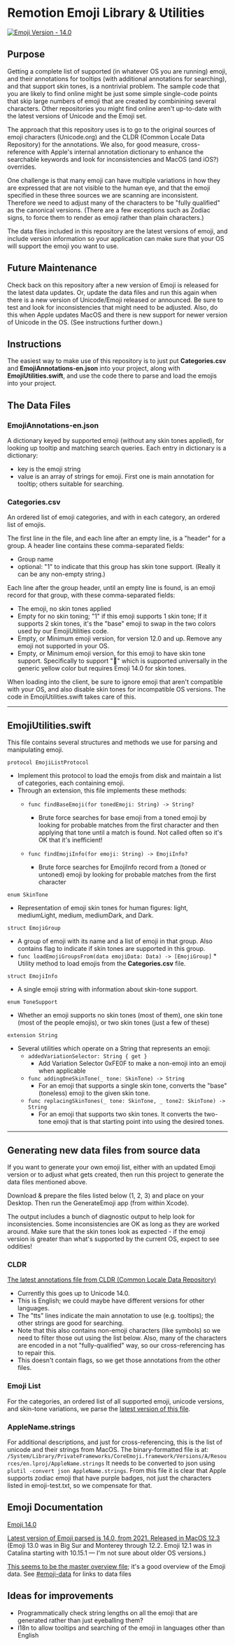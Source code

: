 # Remotion Emoji Library & Utilities

[![Emoji Version - 14.0](https://img.shields.io/badge/Emoji_Version-14.0-2ea44f)](https://unicode.org/Public/emoji/14.0/emoji-test.txt)



## Purpose

Getting a complete list of supported (in whatever OS you are running) emoji, and their annotations for tooltips (with additional annotations for searching), and that support skin tones, is a nontrivial problem.  The sample code that you are likely to find online might be just some simple single-code points that skip large numbers of emoji that are created by combinining several characters. Other repositories you might find online aren't up-to-date with the latest versions of Unicode and the Emoji set.

The approach that this repository uses is to go to the original sources of emoji characters (Unicode.org) and the CLDR (Common Locale Data Repository) for the annotations. We also, for good measure, cross-reference with Apple's internal annotation dictionary to enhance the searchable keywords and look for inconsistencies and MacOS (and iOS?) overrides.

One challenge is that many emoji can have multiple variations in how they are expressed that are not visible to the human eye, and that the emoji
specified in these three sources we are scanning are inconsistent. Therefore we need to adjust many of the characters to be "fully qualified" as
the canonical versions. (There are a few exceptions such as Zodiac signs, to force them to render as emoji rather than plain characters.)

The data files included in this repository are the latest versions of emoji, and include version information so your application can make sure that your OS will support the emoji you want to use.

## Future Maintenance

Check back on this repository after a new version of Emoji is released for the latest data updates. Or, update the data files and run this again when there is a new version of Unicode/Emoji released or announced. Be sure to test and look for inconsistencies that might need to be adjusted.
Also, do this when Apple updates MacOS and there is new support for newer version of Unicode in the OS. (See instructions further down.)

## Instructions

The easiest way to make use of this repository is to just put **Categories.csv** and **EmojiAnnotations-en.json** into your project, along with **EmojiUtilities.swift**, and use the code there to parse and load the emojis into your project.

## The Data Files

### EmojiAnnotations-en.json
A dictionary keyed by supported emoji (without any skin tones applied), for looking up tooltip and matching search queries.
Each entry in dictionary is a dictionary:
* key is the emoji string
* value is an array of strings for emoji. First one is main annotation for tooltip; others suitable for searching.

### Categories.csv
An ordered list of emoji categories, and with in each category, an ordered list of emojis.

The first line in the file, and each line after an empty line, is a "header" for a group. A header line contains these comma-separated fields:
* Group name
* optional: "1" to indicate that this group has skin tone support. (Really it can be any non-empty string.)

Each line after the group header, until an empty line is found, is an emoji record for that group, with these comma-separated fields:
* The emoji, no skin tones applied
* Empty for no skin toning; "1" if this emoji supports 1 skin tone; If it supports 2 skin tones, it's the "base" emoji to swap in the two colors used by our EmojiUtilities code.
* Empty, or Minimum emoji version, for version 12.0 and up. Remove any emoji not supported in your OS.
* Empty, or Minimum emoji version, for this emoji to have skin tone support. Specifically to support "🤝" which is supported universally in the generic yellow color but requires Emoji 14.0 for skin tones.

When loading into the client, be sure to ignore emoji that aren't compatible with your OS, and also disable skin tones for incompatible OS versions. The code in EmojiUtilities.swift takes care of this.

---
## EmojiUtilities.swift

This file contains several structures and methods we use for parsing and manipulating emoji. 

`protocol EmojiListProtocol`
* Implement this protocol to load the emojis from disk and maintain a list of categories, each containing emoji.
* Through an extension, this file implements these methods:
    * `func findBaseEmoji(for tonedEmoji: String) -> String?`
      * Brute force searches for base emoji from a toned emoji by looking for probable matches from the first character and then applying that tone until a match is found. Not called often so it's OK that it's inefficient!

    * `func findEmojiInfo(for emoji: String) -> EmojiInfo?`
      * Brute force searches for EmojiInfo record from a (toned or untoned) emoji by looking for probable matches from the first character

`enum SkinTone`
* Representation of emoji skin tones for human figures: light, mediumLight, medium, mediumDark, and Dark.

`struct EmojiGroup`
* A group of emoji with its name and a list of emoji in that group. Also contains flag to indicate if skin tones are supported in this group.
* `func loadEmojiGroupsFrom(data emojiData: Data) -> [EmojiGroup]`
      * Utility method to load emojis from the **Categories.csv** file.

`struct EmojiInfo`
* A single emoji string with information about skin-tone support.

`enum ToneSupport`
* Whether an emoji supports no skin tones (most of them), one skin tone (most of the people emojis), or two skin tones (just a few of these)

`extension String`
* Several utilities which operate on a String that represents an emoji:
   * `addedVariationSelector: String { get }`
      * Add Variation Selector 0xFE0F to make a non-emoji into an emoji when applicable
   * `func addingOneSkinTone(_ tone: SkinTone) -> String`
      * For an emoji that supports a single skin tone, converts the "base" (toneless) emoji to the given skin tone.
   * `func replacingSkinTones(_ tone: SkinTone, _ tone2: SkinTone) -> String`
      * For an emoji that supports two skin tones. It converts the two-tone emoji that is that starting point into using the desired tones.

















---

## Generating new data files from source data

If you want to generate your own emoji list, either with an updated Emoji version or to adjust what gets created, then run this project to generate the data files mentioned above.

Download & prepare the files listed below (1, 2, 3) and place on your Desktop. Then run the GenerateEmoji app (from within Xcode).

The output includes a bunch of diagnostic output to help look for inconsistencies. Some inconsistencies are OK as long as they are worked around.
Make sure that the skin tones look as expected - if the emoji version is greater than what's supported by the current OS, expect to see oddities!

### CLDR

[The latest annotations file from CLDR (Common Locale Data Repository)](https://github.com/unicode-org/cldr/blob/main/common/annotations/en.xml)

* Currently this goes up to Unicode 14.0.
* This is English; we could maybe have different versions for other languages.
* The "tts" lines indicate the main annotation to use (e.g. tooltips); the other strings are good for searching.
* Note that this also contains non-emoji characters (like symbols) so we need to filter those out using the list below. Also, many of the characters are encoded in a not "fully-qualified" way, so our cross-referencing has to repair this.
* This doesn't contain flags, so we get those annotations from the other files.

### Emoji List

For the categories, an ordered list of all supported emoji, unicode versions, and skin-tone variations, we parse the [latest version of this file](https://unicode.org/Public/emoji/latest/emoji-test.txt).

### AppleName.strings

For additional descriptions, and just for cross-referencing, this is the list of unicode and their strings from MacOS.
The binary-formatted file is at:
`/System/Library/PrivateFrameworks/CoreEmoji.framework/Versions/A/Resources/en.lproj/AppleName.strings`
It needs to be converted to json using `plutil -convert json AppleName.strings`.
From this file it is clear that Apple supports zodiac emoji that have purple badges, not just the characters listed in emoji-test.txt, so we
compensate for that.

## Emoji Documentation

[Emoji 14.0](https://emojipedia.org/emoji-14.0/)

[Latest version of Emoji parsed is 14.0, from 2021. Released in MacOS 12.3](https://unicode.org/emoji/charts/emoji-versions.html)
(Emoji 13.0 was in Big Sur and Monterey through 12.2. Emoji 12.1 was in Catalina starting with 10.15.1 — I'm not sure about older OS versions.)

[This seems to be the master overview file](http://www.unicode.org/reports/tr51/); it's a good overview of the Emoji data. See [#emoji-data](http://www.unicode.org/reports/tr51/#emoji-data) for links to data files


## Ideas for improvements

* Programmatically check string lengths on all the emoji that are generated rather than just eyeballing them?
* I18n to allow tooltips and searching of the emoji in languages other than English


